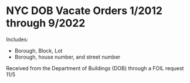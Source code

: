 # NYC DOB Vacate Orders 1/2012 through 9/2022
Includes:
* Borough, Block, Lot
* Borough, house number, and street number

Received from the Department of Buildings (DOB) through a FOIL request 11/5
